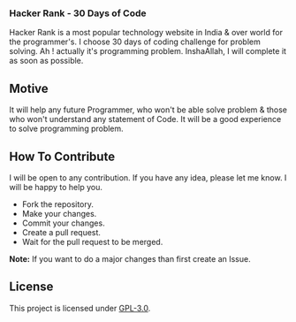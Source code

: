 ### Hacker Rank - 30 Days of Code
Hacker Rank is a most popular technology website in India & over world for the programmer's. I choose 30 days of coding challenge for problem solving. Ah ! actually it's programming problem. InshaAllah, I will complete it as soon as possible.

## Motive
It will help any future Programmer, who won't be able solve problem & those who won't understand any statement of Code. It will be a good experience to solve programming problem.

## How To Contribute
I will be open to any contribution. If you have any idea, please let me know. I will be happy to help you.
- Fork the repository.
- Make your changes.
- Commit your changes.
- Create a pull request.
- Wait for the pull request to be merged.

**Note:** If you want to do a major changes than first create an Issue.

## License
This project is licensed under [GPL-3.0]().

